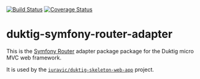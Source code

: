[![Build Status](https://travis-ci.org/iuravic/duktig-symfony-router-adapter.svg?branch=master)](https://travis-ci.org/iuravic/duktig-symfony-router-adapter) [![Coverage Status](https://coveralls.io/repos/github/iuravic/duktig-symfony-router-adapter/badge.svg?branch=master)](https://coveralls.io/github/iuravic/duktig-symfony-router-adapter?branch=master)

# duktig-symfony-router-adapter

This is the [Symfony Router](https://github.com/symfony/routing) adapter package package for the Duktig micro MVC web framework. 

It is used by the [`iuravic/duktig-skeleton-web-app`](https://github.com/iuravic/duktig-skeleton-web-app) project.
